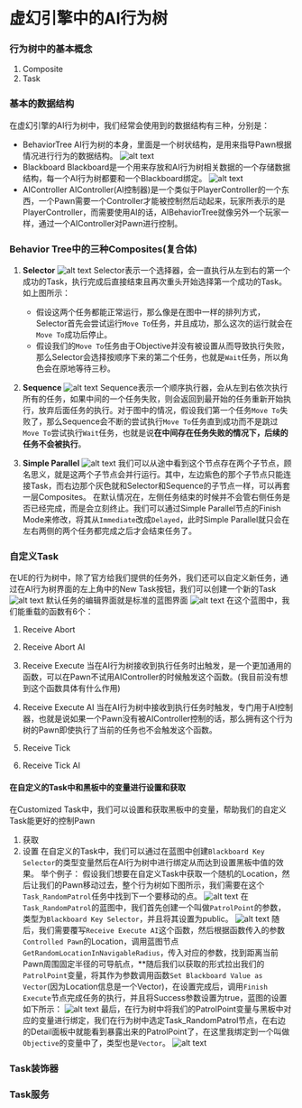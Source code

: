 # 虚幻引擎中的AI行为树

### 行为树中的基本概念
1. Composite
2. Task

### 基本的数据结构
在虚幻引擎的AI行为树中，我们经常会使用到的数据结构有三种，分别是：
* BehaviorTree
    AI行为树的本身，里面是一个树状结构，是用来指导Pawn根据情况进行行为的数据结构。
    ![alt text](Images/BehaviorTree.png)
* Blackboard
    Blackboard是一个用来存放和AI行为树相关数据的一个存储数据结构，每一个AI行为树都要和一个Blackboard绑定。
    ![alt text](Images/BB1.png)
* AIController
    AIController(AI控制器)是一个类似于PlayerController的一个东西，一个Pawn需要一个Controller才能被控制然后动起来，玩家所表示的是PlayerController，而需要使用AI的话，AIBehaviorTree就像另外一个玩家一样，通过一个AIController对Pawn进行控制。

### Behavior Tree中的三种Composites(复合体)
1. **Selector**
    ![alt text](Images/Selector.png)
    Selector表示一个选择器，会一直执行从左到右的第一个成功的Task，执行完成后直接结束且再次重头开始选择第一个成功的Task。
    如上图所示：
    * 假设这两个任务都能正常运行，那么像是在图中一样的排列方式，Selector首先会尝试运行`Move To`任务，并且成功，那么这次的运行就会在`Move To`成功后停止。
    * 假设我们的`Move To`任务由于Objective并没有被设置从而导致执行失败，那么Selector会选择按顺序下来的第二个任务，也就是`Wait`任务，所以角色会在原地等待三秒。

2. **Sequence**
    ![alt text](Images/Sequence.png)
    Sequence表示一个顺序执行器，会从左到右依次执行所有的任务，如果中间的一个任务失败，则会返回到最开始的任务重新开始执行，放弃后面任务的执行。对于图中的情况，假设我们第一个任务`Move To`失败了，那么Sequence会不断的尝试执行`Move To`任务直到成功而不是跳过`Move To`尝试执行`Wait`任务，也就是说**在中间存在任务失败的情况下，后续的任务不会被执行**。

3. **Simple Parallel**
    ![alt text](Images/SimpleParallel.png)
    我们可以从途中看到这个节点存在两个子节点，顾名思义，就是这两个子节点会并行运行。其中，左边紫色的那个子节点只能连接Task，而右边那个灰色就和Selector和Sequence的子节点一样，可以再套一层Composites。
    在默认情况在，左侧任务结束的时候并不会管右侧任务是否已经完成，而是会立刻终止。我们可以通过Simple Parallel节点的Finish Mode来修改，将其从`Immediate`改成`Delayed`，此时Simple Parallel就只会在左右两侧的两个任务都完成之后才会结束任务了。

### 自定义Task
在UE的行为树中，除了官方给我们提供的任务外，我们还可以自定义新任务，通过在AI行为树界面的左上角中的New Task按钮，我们可以创建一个新的Task
![alt text](Images/CreateNewTask.png)
默认任务的编辑界面就是标准的蓝图界面
![alt text](Images/CustomTask.png)
在这个蓝图中，我们能重载的函数有6个：
1. Receive Abort
2. Receive Abort AI
3. Receive Execute
    当在AI行为树接收到执行任务时出触发，是一个更加通用的函数，可以在Pawn不试用AIController的时候触发这个函数。(我目前没有想到这个函数具体有什么作用)

4. Receive Execute AI
    当在AI行为树中接收到执行任务时触发，专门用于AI控制器，也就是说如果一个Pawn没有被AIController控制的话，那么拥有这个行为树的Pawn即使执行了当前的任务也不会触发这个函数。

5. Receive Tick
6. Receive Tick AI


#### 在自定义的Task中和黑板中的变量进行设置和获取
在Customized Task中，我们可以设置和获取黑板中的变量，帮助我们的自定义Task能更好的控制Pawn
1. 获取
2. 设置
    在自定义的Task中，我们可以通过在蓝图中创建`Blackboard Key Selector`的类型变量然后在AI行为树中进行绑定从而达到设置黑板中值的效果。
    举个例子：
    假设我们想要在自定义Task中获取一个随机的Location，然后让我们的Pawn移动过去，整个行为树如下图所示，我们需要在这个`Task_RandomPatrol`任务中找到下一个要移动的点。
    ![alt text](Images/RamdomPatrolTree.png)
    在`Task_RandomPatrol`的蓝图中，我们首先创建一个叫做`PatrolPoint`的参数，类型为`Blackboard Key Selector`，并且将其设置为public。
    ![alt text](Images/PatrolPointVar.png)
    随后，我们需要覆写`Receive Execute AI`这个函数，然后根据函数传入的参数`Controlled Pawn`的Location，调用蓝图节点`GetRandomLocationInNavigableRadius`，传入对应的参数，找到距离当前Pawn周围固定半径的可导航点，**随后我们以获取的形式拉出我们的`PatrolPoint`变量，将其作为参数调用函数`Set Blackboard Value as Vector`(因为Location信息是一个Vector)，在设置完成后，调用`Finish Execute`节点完成任务的执行，并且将Success参数设置为true，蓝图的设置如下所示：
    ![alt text](Images/RandomPatrolFunction.png)
    最后，在行为树中将我们的PatrolPoint变量与黑板中对应的变量进行绑定，我们在行为树中选定Task_RandomPatrol节点，在右边的Detail面板中就能看到暴露出来的PatrolPoint了，在这里我绑定到一个叫做`Objective`的变量中了，类型也是`Vector`。
    ![alt text](Images/BindPatrolPoint.png)

### Task装饰器

### Task服务